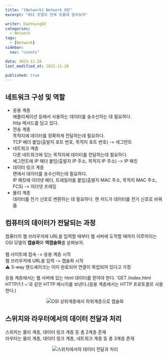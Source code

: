 ```yaml
---
title: "[Network] Network 8장"
excerpt: "OSI 모델의 전체 흐름에 알아보자"

writer: DaeYoungEE
categories:
  - Network
tags:
  - [Network]
sidebar:
  nav: "counts"

data: 2023-11-28
last_modified_at: 2022-11-28

published: true
---
```


## 네트워크 구성 및 역할

- 응용 계층  
  애플리케이션 등에서 사용하는 데이터를 송수신하는 데 필요하다.  
  http 메서드를 담고 있다.
- 전송 계층  
  목적지에 데이터를 정확하게 전달하는데 필요하다.  
  TCP 헤더 붙임(출발지 포트 번호, 목적지 포트 번호) -> 세그먼트
- 네트워크 계층  
  다른 네트워크에 있는 목적지에 데이터를 전달하는데 필요하다.  
  세그먼트에 IP 헤더 붙임(출발지 IP 주소, 목적지 IP 주소) -> IP 패킷
- 데이터 링크 계층  
  랜에서 데이터를 송수신하는데 필요하다.  
  IP 패킷에 이더넷 헤더, 트레일러를 붙임(출발지 MAC 주소, 목적지 MAC 주소, FCS) -> 이더넷 프레임
- 물리 계층  
  데이터를 전기 신호로 변환하는 데 필요하다.
  랜 카드가 데이터를 전기 신호로 바꿔줌

## 컴퓨터의 데이터가 전달되는 과정

컴퓨터의 웹 브라우저에 URL을 입력할 때부터 웹 서버에 도착할 때까지 이루어지는 OSI 모델의 **캡슐화**와 **역캡슐화**를 살펴보자.  
<br>
웹 사이트에 접속 -> 응용 계층 시작  
웹 브라우저에 URL을 입력 -> 캡슐화 시작  
⚠️ 3-way 핸드셰이크는 이미 완료되어 연결이 확립되어 있다고 가정

응용 계층에서는 웹 서버에 있는 html 데이터를 얻어야 한다. 'GET /index.html HTTP/1.1 ~'과 같은 HTTP 메시지를 보낸다.(응용 계층에서는 HTTP 프로토콜르 사용한다.)

<div align="center">
  <img alt="OSI 상위계층에서 하위계층으로 캡슐화" src="https://github.com/DaeYoungee/DaeYoungee.github.io/assets/121485300/6668fe21-b66a-4d5c-8d55-40050c06df71">   
</div>

## 스위치와 라우터에서의 데이터 전달과 처리

스위치는 물리 계층, 데이터 링크 계층 등 총 2계층 존재  
라우터는 물리 계층, 데이터 링크 계층, 네트워크 계층 등 총 3계층 존재

<div align="center">
  <img alt="스위치에서의 데이터 전달과 처리" src="https://github.com/DaeYoungee/DaeYoungee.github.io/assets/121485300/b4e9a1dd-cdb9-4e6a-8ffc-fc263933b593">   
</div>
